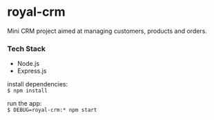 # royal-crm

Mini CRM project aimed at managing customers, products and orders.

### Tech Stack
* Node.js
* Express.js

install dependencies:  
`$ npm install`

run the app:  
`$ DEBUG=royal-crm:* npm start`
